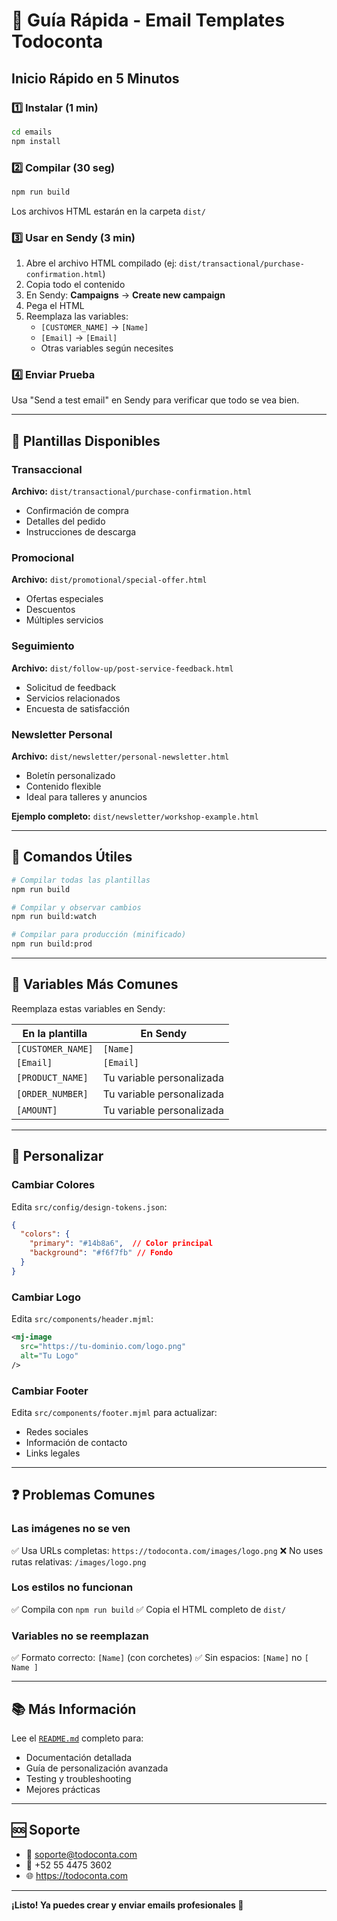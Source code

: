 # 🚀 Guía Rápida - Email Templates Todoconta

## Inicio Rápido en 5 Minutos

### 1️⃣ Instalar (1 min)

```bash
cd emails
npm install
```

### 2️⃣ Compilar (30 seg)

```bash
npm run build
```

Los archivos HTML estarán en la carpeta `dist/`

### 3️⃣ Usar en Sendy (3 min)

1. Abre el archivo HTML compilado (ej: `dist/transactional/purchase-confirmation.html`)
2. Copia todo el contenido
3. En Sendy: **Campaigns** → **Create new campaign**
4. Pega el HTML
5. Reemplaza las variables:
   - `[CUSTOMER_NAME]` → `[Name]`
   - `[Email]` → `[Email]`
   - Otras variables según necesites

### 4️⃣ Enviar Prueba

Usa "Send a test email" en Sendy para verificar que todo se vea bien.

---

## 📧 Plantillas Disponibles

### Transaccional
**Archivo:** `dist/transactional/purchase-confirmation.html`
- Confirmación de compra
- Detalles del pedido
- Instrucciones de descarga

### Promocional
**Archivo:** `dist/promotional/special-offer.html`
- Ofertas especiales
- Descuentos
- Múltiples servicios

### Seguimiento
**Archivo:** `dist/follow-up/post-service-feedback.html`
- Solicitud de feedback
- Servicios relacionados
- Encuesta de satisfacción

### Newsletter Personal
**Archivo:** `dist/newsletter/personal-newsletter.html`
- Boletín personalizado
- Contenido flexible
- Ideal para talleres y anuncios

**Ejemplo completo:** `dist/newsletter/workshop-example.html`

---

## 🔧 Comandos Útiles

```bash
# Compilar todas las plantillas
npm run build

# Compilar y observar cambios
npm run build:watch

# Compilar para producción (minificado)
npm run build:prod
```

---

## 📝 Variables Más Comunes

Reemplaza estas variables en Sendy:

| En la plantilla | En Sendy |
|----------------|----------|
| `[CUSTOMER_NAME]` | `[Name]` |
| `[Email]` | `[Email]` |
| `[PRODUCT_NAME]` | Tu variable personalizada |
| `[ORDER_NUMBER]` | Tu variable personalizada |
| `[AMOUNT]` | Tu variable personalizada |

---

## 🎨 Personalizar

### Cambiar Colores

Edita `src/config/design-tokens.json`:

```json
{
  "colors": {
    "primary": "#14b8a6",  // Color principal
    "background": "#f6f7fb" // Fondo
  }
}
```

### Cambiar Logo

Edita `src/components/header.mjml`:

```xml
<mj-image 
  src="https://tu-dominio.com/logo.png" 
  alt="Tu Logo" 
/>
```

### Cambiar Footer

Edita `src/components/footer.mjml` para actualizar:
- Redes sociales
- Información de contacto
- Links legales

---

## ❓ Problemas Comunes

### Las imágenes no se ven
✅ Usa URLs completas: `https://todoconta.com/images/logo.png`
❌ No uses rutas relativas: `/images/logo.png`

### Los estilos no funcionan
✅ Compila con `npm run build`
✅ Copia el HTML completo de `dist/`

### Variables no se reemplazan
✅ Formato correcto: `[Name]` (con corchetes)
✅ Sin espacios: `[Name]` no `[ Name ]`

---

## 📚 Más Información

Lee el [`README.md`](README.md) completo para:
- Documentación detallada
- Guía de personalización avanzada
- Testing y troubleshooting
- Mejores prácticas

---

## 🆘 Soporte

- 📧 soporte@todoconta.com
- 📱 +52 55 4475 3602
- 🌐 https://todoconta.com

---

**¡Listo! Ya puedes crear y enviar emails profesionales 🎉**